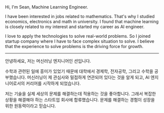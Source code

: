 Hi, I'm Sean, Machine Learning Engineer. 

I have been interested in jobs related to mathematics. That's why I studied economics, electronics and math in university. I found that machine learning is closely related to my interest and started my career as AI engineer. 

I love to apply the technologies to solve real-world problems. So I joined startup company where I have to face complex situation to solve. I believe that the experience to solve problems is the driving force for growth.

---

안녕하세요, 저는 머신러닝 엔지니어인 션입니다.

수학과 관련된 일에 흥미가 있었기 때문에 대학에서 경제학, 전자공학, 그리고 수학을 공부했습니다. 머신러닝이 제 관심사와 밀접하게 연관되어 있다는 것을 알게 되고, AI 엔지니어로서의 커리어를 시작하게 되었습니다.

저는 기술을 실제 세상의 문제를 해결하는데 적용하는 것을 좋아합니다. 그래서 복잡한 상황을 해결해야 하는 스타트업 회사에 합류했습니다. 문제를 해결하는 경험이 성장을 위한 원동력이라고 믿습니다.